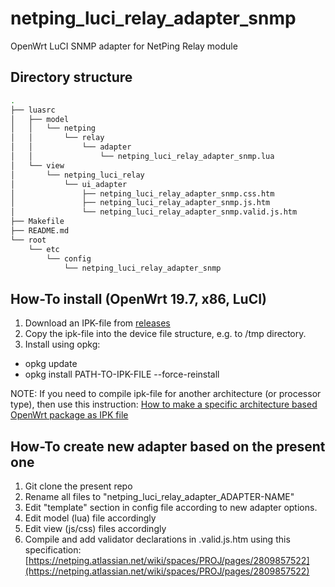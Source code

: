 # netping_luci_relay_adapter_snmp

OpenWrt LuCI SNMP adapter for NetPing Relay module

## Directory structure

```bash
.
├── luasrc
│   ├── model
│   │   └── netping
│   │       └── relay
│   │           └── adapter
│   │               └── netping_luci_relay_adapter_snmp.lua
│   └── view
│       └── netping_luci_relay
│           └── ui_adapter
│               ├── netping_luci_relay_adapter_snmp.css.htm
│               ├── netping_luci_relay_adapter_snmp.js.htm
│               └── netping_luci_relay_adapter_snmp.valid.js.htm
├── Makefile
├── README.md
└── root
    └── etc
        └── config
            └── netping_luci_relay_adapter_snmp
```

## How-To install (OpenWrt 19.7, x86, LuCI)

1. Download an IPK-file from [releases]()
2. Copy the ipk-file into the device file structure, e.g. to /tmp directory.
3. Install using opkg:
* opkg update
* opkg install PATH-TO-IPK-FILE --force-reinstall

NOTE:
If you need to compile ipk-file for another architecture (or processor type), then use this instruction: [How to make a specific architecture based OpenWrt package as IPK file](https://netping.atlassian.net/wiki/spaces/PROJ/pages/3194945556/LuCI+.ipk)


## How-To create new adapter based on the present one

1. Git clone the present repo
2. Rename all files to "netping_luci_relay_adapter_ADAPTER-NAME"
3. Edit "template" section in config file according to new adapter options.
4. Edit model (lua) file accordingly
5. Edit view (js/css) files accordingly
6. Compile and add validator declarations in .valid.js.htm using this specification: [https://netping.atlassian.net/wiki/spaces/PROJ/pages/2809857522](https://netping.atlassian.net/wiki/spaces/PROJ/pages/2809857522)
